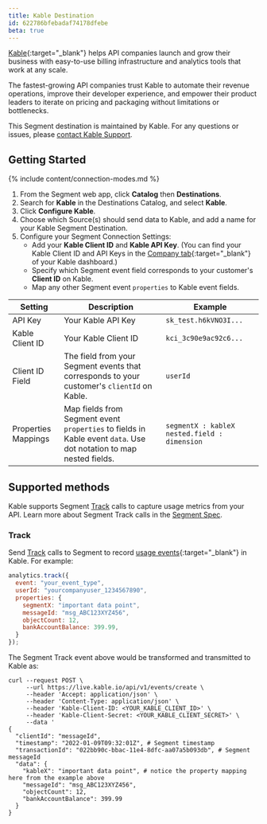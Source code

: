 ```yaml
---
title: Kable Destination
id: 622786bfebadaf74178dfebe
beta: true
---
```


[Kable](https://kable.io/?utm_source=segmentio&utm_medium=docs&utm_campaign=partners){:target="_blank"} helps API companies launch and grow their business with easy-to-use billing infrastructure and analytics tools that work at any scale. 

The fastest-growing API companies trust Kable to automate their revenue operations, improve their developer experience, and empower their product leaders to iterate on pricing and packaging without limitations or bottlenecks. 

This Segment destination is maintained by Kable. For any questions or issues, please [contact Kable Support](mailto:contact@kable.io).

## Getting Started

{% include content/connection-modes.md %} 

1. From the Segment web app, click **Catalog** then **Destinations**. 
2. Search for **Kable** in the Destinations Catalog, and select **Kable**.
3. Click **Configure Kable**.
4. Choose which Source(s) should send data to Kable, and add a name for your Kable Segment Destination.
5. Configure your Segment Connection Settings: 
    * Add your **Kable Client ID** and **Kable API Key**. (You can find your Kable Client ID and API Keys in the [Company tab](https://dashboard.kable.io/company){:target="_blank"} of your Kable dashboard.)
    * Specify which Segment event field corresponds to your customer's **Client ID** on Kable.
    * Map any other Segment event `properties` to Kable event fields. 


| Setting             | Description                                                                                                        | Example                                        |
| ------------------- | ------------------------------------------------------------------------------------------------------------------ | ---------------------------------------------- |
| API Key             | Your Kable API Key                                                                                                 | `sk_test.h6kVNO3I...`                          |
| Kable Client ID     | Your Kable Client ID                                                                                               | `kci_3c90e9ac92c6...`                          |
| Client ID Field     | The field from your Segment events that corresponds to your customer's `clientId` on Kable.                        | `userId`                                       |
| Properties Mappings | Map fields from Segment event `properties` to fields in Kable event `data`. Use dot notation to map nested fields. | `segmentX : kableX` `nested.field : dimension` |


## Supported methods

Kable supports Segment [Track](/docs/connections/spec/track) calls to capture usage metrics from your API. Learn more about Segment Track calls in the [Segment Spec](/docs/connections/spec). 


### Track

Send [Track](/docs/connections/spec/track) calls to Segment to record [usage events](https://docs.kable.io/docs/usage-events){:target="_blank"} in Kable. For example:

```js
analytics.track({
  event: "your_event_type",
  userId: "yourcompanyuser_1234567890",
  properties: {
    segmentX: "important data point",
    messageId: "msg_ABC123XYZ456", 
    objectCount: 12, 
    bankAccountBalance: 399.99,
  }
});
```

The Segment Track event above would be transformed and transmitted to Kable as:

```curl
curl --request POST \
     --url https://live.kable.io/api/v1/events/create \
     --header 'Accept: application/json' \
     --header 'Content-Type: application/json' \
     --header 'Kable-Client-ID: <YOUR_KABLE_CLIENT_ID>' \
     --header 'Kable-Client-Secret: <YOUR_KABLE_CLIENT_SECRET>' \
     --data '
{
  "clientId": "messageId",
  "timestamp": "2022-01-09T09:32:01Z", # Segment timestamp
  "transactionId": "022bb90c-bbac-11e4-8dfc-aa07a5b093db", # Segment messageId
  "data": {
    "kableX": "important data point", # notice the property mapping here from the example above
    "messageId": "msg_ABC123XYZ456", 
    "objectCount": 12, 
    "bankAccountBalance": 399.99
  }
}
```